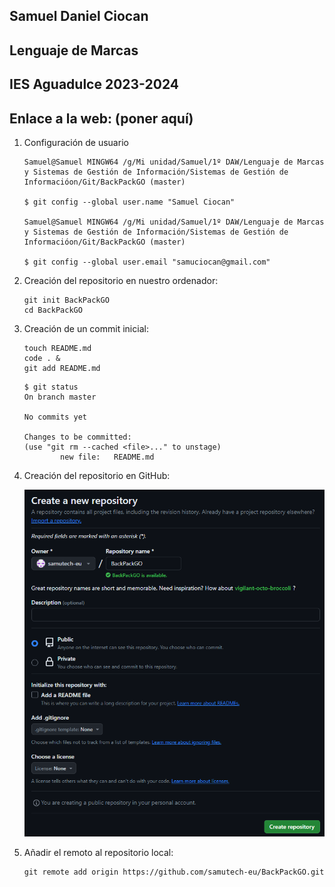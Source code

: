 ## Samuel Daniel Ciocan
## Lenguaje de Marcas
## IES Aguadulce 2023-2024
## Enlace a la web: (poner aquí)

1. Configuración de usuario

    ```
    Samuel@Samuel MINGW64 /g/Mi unidad/Samuel/1º DAW/Lenguaje de Marcas y Sistemas de Gestión de Información/Sistemas de Gestión de Informacióon/Git/BackPackGO (master)

    $ git config --global user.name "Samuel Ciocan"

    Samuel@Samuel MINGW64 /g/Mi unidad/Samuel/1º DAW/Lenguaje de Marcas y Sistemas de Gestión de Información/Sistemas de Gestión de Informacióon/Git/BackPackGO (master)

    $ git config --global user.email "samuciocan@gmail.com"
    ```

2. Creación del repositorio en nuestro ordenador:

    ```
    git init BackPackGO
    cd BackPackGO
    ```


3.  Creación de un commit inicial:

    ```
    touch README.md
    code . &
    git add README.md
    ```

    ```
    $ git status
    On branch master

    No commits yet

    Changes to be committed:
    (use "git rm --cached <file>..." to unstage)
            new file:   README.md
    ```


4.  Creación del repositorio en GitHub:

    ![](/img/repositorio1.png)


5. Añadir el remoto al repositorio local:

    ```
    git remote add origin https://github.com/samutech-eu/BackPackGO.git
    ```

    